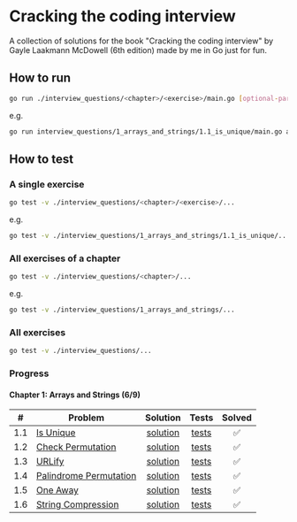 # Cracking the coding interview

A collection of solutions for the book "Cracking the coding interview" by Gayle Laakmann McDowell (6th edition) made by me in Go just for fun.

## How to run

```bash
go run ./interview_questions/<chapter>/<exercise>/main.go [optional-params]
```

e.g.

```bash
go run interview_questions/1_arrays_and_strings/1.1_is_unique/main.go abcde
```

## How to test

### A single exercise

```bash
go test -v ./interview_questions/<chapter>/<exercise>/...
```

e.g.

```bash
go test -v ./interview_questions/1_arrays_and_strings/1.1_is_unique/...
```

### All exercises of a chapter

``` bash
go test -v ./interview_questions/<chapter>/...
```

e.g.

``` bash
go test -v ./interview_questions/1_arrays_and_strings/...
```

### All exercises

```bash
go test -v ./interview_questions/...
```

### Progress

#### Chapter 1: Arrays and Strings (6/9)

|  #  | Problem                        | Solution         | Tests         | Solved |
|-----|--------------------------------|:----------------:|:-------------:|:------:|
| 1.1 | [Is Unique][p1.1]              | [solution][s1.1] | [tests][t1.1] |   ✅   |
| 1.2 | [Check Permutation][p1.2]      | [solution][s1.2] | [tests][t1.2] |   ✅   |
| 1.3 | [URLify][p1.3]                 | [solution][s1.3] | [tests][t1.3] |   ✅   |
| 1.4 | [Palindrome Permutation][p1.4] | [solution][s1.4] | [tests][t1.4] |   ✅   |
| 1.5 | [One Away][p1.5]               | [solution][s1.5] | [tests][t1.5] |   ✅   |
| 1.6 | [String Compression][p1.6]     | [solution][s1.6] | [tests][t1.6] |   ✅   |

<!-- References -->
[p1.1]: interview_questions/1_arrays_and_strings/1.1_is_unique/README.md
[s1.1]: interview_questions/1_arrays_and_strings/1.1_is_unique/main.go
[t1.1]: interview_questions/1_arrays_and_strings/1.1_is_unique/main_test.go
[p1.2]: interview_questions/1_arrays_and_strings/1.2_check_permutation/README.md
[s1.2]: interview_questions/1_arrays_and_strings/1.2_check_permutation/main.go
[t1.2]: interview_questions/1_arrays_and_strings/1.2_check_permutation/main_test.go
[p1.3]: interview_questions/1_arrays_and_strings/1.3_urlify/README.md
[s1.3]: interview_questions/1_arrays_and_strings/1.3_urlify/main.go
[t1.3]: interview_questions/1_arrays_and_strings/1.3_urlify/main_test.go
[p1.4]: interview_questions/1_arrays_and_strings/1.4_palindrome_permutation/README.md
[s1.4]: interview_questions/1_arrays_and_strings/1.4_palindrome_permutation/main.go
[t1.4]: interview_questions/1_arrays_and_strings/1.4_palindrome_permutation/main_test.go
[p1.5]: interview_questions/1_arrays_and_strings/1.5_one_away/README.md
[s1.5]: interview_questions/1_arrays_and_strings/1.5_one_away/main.go
[t1.5]: interview_questions/1_arrays_and_strings/1.5_one_away/main_test.go
[p1.6]: interview_questions/1_arrays_and_strings/1.6_string_compression/README.md
[s1.6]: interview_questions/1_arrays_and_strings/1.6_string_compression/main.go
[t1.6]: interview_questions/1_arrays_and_strings/1.6_string_compression/main_test.go
